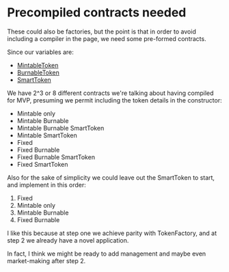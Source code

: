 # Precompiled contracts needed

These could also be factories, but the point is that in order to avoid including a compiler in the page, we need some pre-formed contracts.

Since our variables are:

- [MintableToken](https://github.com/OpenZeppelin/openzeppelin-solidity/blob/v1.12.0/contracts/token/ERC20/MintableToken.sol)
- [BurnableToken](https://github.com/OpenZeppelin/openzeppelin-solidity/blob/v1.12.0/contracts/token/ERC20/BurnableToken.sol)
- [SmartToken](https://github.com/bancorprotocol/contracts/blob/master/solidity/contracts/token/SmartToken.sol)

We have 2^3 or 8 different contracts we're talking about having compiled for MVP, presuming we permit including the token details in the constructor:

- Mintable only
- Mintable Burnable
- Mintable Burnable SmartToken
- Mintable SmartToken
- Fixed
- Fixed Burnable
- Fixed Burnable SmartToken
- Fixed SmartToken

Also for the sake of simplicity we could leave out the SmartToken to start, and implement in this order:

1. Fixed
2. Mintable only
3. Mintable Burnable
4. Fixed Burnable

I like this because at step one we achieve parity with TokenFactory, and at step 2 we already have a novel application.

In fact, I think we might be ready to add management and maybe even market-making after step 2.

